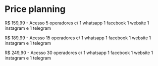 # Price planning

R$ 159,99 - Acesso 5 operadores c/ 1 whatsapp 1 facebook 1 website 1 instagram e 1 telegram

R$ 189,99 - Acesso 15 operadores c/ 1 whatsapp 1 facebook 1 website 1 instagram e 1 telegram

R$ 249,90 - Acesso 30 operadores c/ 1 whatsapp 1 facebook 1 website 1 instagram e 1 telegram
